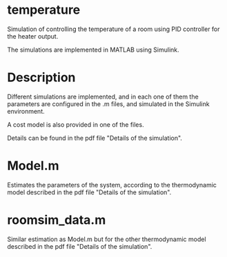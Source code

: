 # temperature
Simulation of controlling the temperature of a room using PID controller for the heater output.

The simulations are implemented in MATLAB using Simulink.

# Description

Different simulations are implemented, and in each one of them the parameters are configured in the .m files, and simulated in the Simulink environment.

A cost model is also provided in one of the files.

Details can be found in the pdf file "Details of the simulation".

# Model.m

Estimates the parameters of the system, according to the thermodynamic model described in the pdf file "Details of the simulation".

# roomsim_data.m

Similar estimation as Model.m but for the other thermodynamic model described in the pdf file "Details of the simulation".

